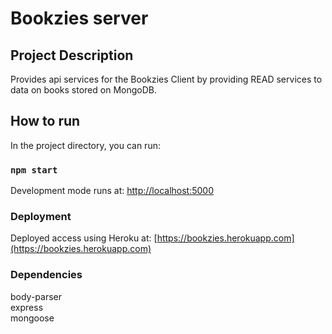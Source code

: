 # Bookzies server

## Project Description
Provides api services for the Bookzies Client by providing READ services to data on books stored on MongoDB.

## How to run

In the project directory, you can run:

### `npm start`

Development mode runs at:
[http://localhost:5000](http://localhost:5000)

### Deployment
Deployed access using Heroku at:
[https://bookzies.herokuapp.com](https://bookzies.herokuapp.com)

### Dependencies
body-parser\
express\
mongoose
